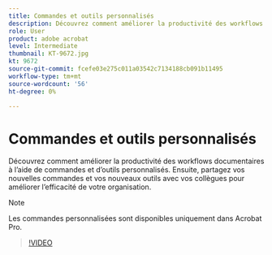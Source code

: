 ```yaml
---
title: Commandes et outils personnalisés
description: Découvrez comment améliorer la productivité des workflows documentaires à l’aide de commandes et d’outils personnalisés
role: User
product: adobe acrobat
level: Intermediate
thumbnail: KT-9672.jpg
kt: 9672
source-git-commit: fcefe03e275c011a03542c7134188cb091b11495
workflow-type: tm+mt
source-wordcount: '56'
ht-degree: 0%

---
```


# Commandes et outils personnalisés

Découvrez comment améliorer la productivité des workflows documentaires à l’aide de commandes et d’outils personnalisés. Ensuite, partagez vos nouvelles commandes et vos nouveaux outils avec vos collègues pour améliorer l’efficacité de votre organisation.

>[!NOTE]
>
>Les commandes personnalisées sont disponibles uniquement dans Acrobat Pro.

>[!VIDEO](https://video.tv.adobe.com/v/340545?hidetitle=true)